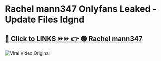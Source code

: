 
 # Rachel mann347 Onlyfans Leaked - Update Files ldgnd

## <h2><a href="https://clipsfans.com/Rachel_mann347&ref=git">🔗 Click to LINKS ⏩⏩ 👉 🟢 Rachel mann347 </a></h2>

<a href="https://clipsfans.com/Rachel_mann347&ref=git" rel="nofollow" data-target="animated-image.originalLink"><img src="https://i.ibb.co.com/xMMVF88/686577567.gif" alt="Viral Video Original" style="max-width: 100%; display: inline-block;" data-target="animated-image.originalImage"></a>

